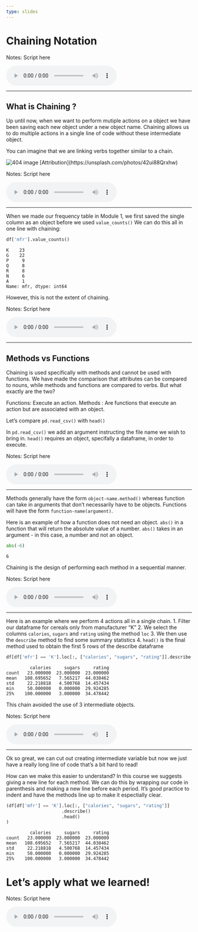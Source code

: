```yaml
---
type: slides
---
```


# Chaining Notation

Notes: Script here

<html>

<audio controls >

<source src="placeholder_audio.mp3" />

</audio>

</html>

---

## What is Chaining ?

Up until now, when we want to perform mutiple actions on a object we
have been saving each new object under a new object name. Chaining
allows us to do multiple actions in a single line of code without these
intermediate object.

You can imagine that we are linking verbs together similar to a chain.

<img src='module2/chainsfinal.png'  alt="404 image" />  
[Attribution](https://unsplash.com/photos/42ui88Qrxhw)

Notes: Script here

<html>

<audio controls >

<source src="placeholder_audio.mp3" />

</audio>

</html>

---

When we made our frequency table in Module 1, we first saved the single
column as an object before we used `value_counts()` We can do this all
in one line with chaining:

``` python
df['mfr'].value_counts()
```

```out
K    23
G    22
P     9
Q     8
R     8
N     6
A     1
Name: mfr, dtype: int64
```

However, this is not the extent of chaining.

Notes: Script here

<html>

<audio controls >

<source src="placeholder_audio.mp3" />

</audio>

</html>

---

## Methods vs Functions

Chaining is used specifically with methods and cannot be used with
functions. We have made the comparison that attributes can be compared
to nouns, while methods and functions are compared to verbs. But what
exactly are the two?

Functions: Execute an action. Methods : Are functions that execute an
action but are associated with an object.

Let’s compare `pd.read_csv()` with `head()`

In `pd.read_csv()` we add an argument instructing the file name we wish
to bring in. `head()` requires an object, specifally a dataframe, in
order to execute.

Notes: Script here

<html>

<audio controls >

<source src="placeholder_audio.mp3" />

</audio>

</html>

---

Methods generally have the form `object-name.method()` whereas function
can take in arguments that don’t necessarily have to be objects.
Functions will have the form `function-name(argument)`.

Here is an example of how a function does not need an object. `abs()` in
a function that will return the absolute value of a number. `abs()`
takes in an argument - in this case, a number and not an object.

``` python
abs(-6)
```

```out
6
```

Chaining is the design of performing each method in a sequential manner.

Notes: Script here

<html>

<audio controls >

<source src="placeholder_audio.mp3" />

</audio>

</html>

---

Here is an example where we perform 4 actions all in a single chain. 1.
Filter our dataframe for cereals only from manufacturer “K” 2. We select
the columns `calories`, `sugars` and `rating` using the method `loc` 3.
We then use the `describe` method to find some summary statistics 4.
`head()` is the final method used to obtain the first 5 rows of the
describe
dataframe

``` python
df[df['mfr'] == 'K'].loc[:, ["calories", "sugars", "rating"]].describe().head()
```

```out
         calories     sugars     rating
count   23.000000  23.000000  23.000000
mean   108.695652   7.565217  44.038462
std     22.218818   4.500768  14.457434
min     50.000000   0.000000  29.924285
25%    100.000000   3.000000  34.478442
```

This chain avoided the use of 3 intermediate objects.

Notes: Script here

<html>

<audio controls >

<source src="placeholder_audio.mp3" />

</audio>

</html>

---

Ok so great, we can cut out creating intermediate variable but now we
just have a really long line of code that’s a bit hard to read\!

How can we make this easier to understand? In this course we suggests
giving a new line for each method. We can do this by wrapping our code
in parenthesis and making a new line before each period. It’s good
practice to indent and have the methods line up to make it espectially
clear.

``` python
(df[df['mfr'] == 'K'].loc[:, ["calories", "sugars", "rating"]]
                     .describe()
                     .head()
)
```

```out
         calories     sugars     rating
count   23.000000  23.000000  23.000000
mean   108.695652   7.565217  44.038462
std     22.218818   4.500768  14.457434
min     50.000000   0.000000  29.924285
25%    100.000000   3.000000  34.478442
```

# Let’s apply what we learned\!

Notes: Script here

<html>

<audio controls >

<source src="placeholder_audio.mp3" />

</audio>

</html>
